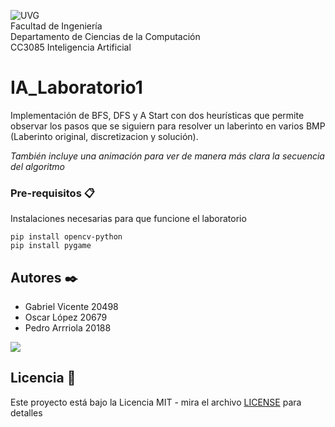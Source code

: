 ![UVG](https://res.cloudinary.com/webuvg/image/upload/f_auto/v1551291412/WEB/institucional/logouvg.png) <br>
Facultad de Ingeniería <br>
Departamento de Ciencias de la Computación <br>
CC3085 Inteligencia Artificial <br>


# IA_Laboratorio1
Implementación de BFS, DFS y A Start con dos heurísticas que permite observar los pasos que se siguiern para resolver un laberinto en varios BMP
(Laberinto original, discretizacion y solución).

_También incluye una animación para ver de manera más clara la secuencia del algoritmo_

### Pre-requisitos 📋

Instalaciones necesarias para que funcione el laboratorio

```
pip install opencv-python
pip install pygame
```

## Autores ✒️

- Gabriel Vicente 20498
- Oscar López 20679
- Pedro Arrriola 20188

<a href="https://github.com/GabrielVicente-GT/IA_Laboratorio1/graphs/contributors">
  <img src="https://contrib.rocks/image?repo=GabrielVicente-GT/IA_Laboratorio1" />
</a>

## Licencia 📄
Este proyecto está bajo la Licencia MIT - mira el archivo [LICENSE](LICENSE) para detalles
